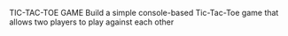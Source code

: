 TIC-TAC-TOE GAME
Build a simple console-based Tic-Tac-Toe game that
allows two players to play against each other
